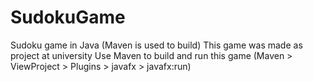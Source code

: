 # SudokuGame
Sudoku game in Java (Maven is used to build)
This game was made as project at university
Use Maven to build and run this game (Maven > ViewProject > Plugins > javafx > javafx:run)
